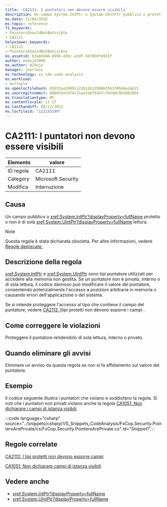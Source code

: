 ```yaml
---
title: 'CA2111: I puntatori non devono essere visibili'
description: Un campo System.IntPtr o System.UIntPtr pubblico o protetto non è di sola lettura.
ms.date: 11/04/2016
ms.topic: reference
f1_keywords:
- PointersShouldNotBeVisible
- CA2111
helpviewer_keywords:
- CA2111
- PointersShouldNotBeVisible
ms.assetid: b3a8d466-895b-43bc-a2df-5d7058fe915f
author: mikejo5000
ms.author: mikejo
manager: jmartens
ms.technology: vs-ide-code-analysis
ms.workload:
- multiple
ms.openlocfilehash: 03d32aa2089c122b12b12990b5561f05b6eda621
ms.sourcegitcommit: 68897da7d74c31ae1ebf5d47c7b5ddc9b108265b
ms.translationtype: MT
ms.contentlocale: it-IT
ms.lasthandoff: 08/13/2021
ms.locfileid: "122155109"
---
```

# <a name="ca2111-pointers-should-not-be-visible"></a>CA2111: I puntatori non devono essere visibili

|Elemento|valore|
|-|-|
|ID regola|CA2111|
|Category|Microsoft.Security|
|Modifica|Interruzione|

## <a name="cause"></a>Causa
Un campo pubblico o <xref:System.IntPtr?displayProperty=fullName> protetto o non è di sola <xref:System.UIntPtr?displayProperty=fullName> lettura.

> [!NOTE]
> Questa regola è stata dichiarata obsoleta. Per altre informazioni, vedere [Regole deprecate.](fxcop-unported-deprecated-rules.md)

## <a name="rule-description"></a>Descrizione della regola
 <xref:System.IntPtr> e <xref:System.UIntPtr> sono tipi puntatore utilizzati per accedere alla memoria non gestita. Se un puntatore non è privato, interno o di sola lettura, il codice dannoso può modificare il valore del puntatore, consentendo potenzialmente l'accesso a posizioni arbitrarie in memoria o causando errori dell'applicazione o del sistema.

Se si intende proteggere l'accesso al tipo che contiene il campo del puntatore, vedere [CA2112: I](../code-quality/ca2112.md)tipi protetti non devono esporre i campi .

## <a name="how-to-fix-violations"></a>Come correggere le violazioni
Proteggere il puntatore rendendolo di sola lettura, interno o privato.

## <a name="when-to-suppress-warnings"></a>Quando eliminare gli avvisi
Eliminare un avviso da questa regola se non si fa affidamento sul valore del puntatore.

## <a name="example"></a>Esempio
Il codice seguente illustra i puntatori che violano e soddisfano la regola. Si noti che i puntatori non privati violano anche la regola [CA1051: Non dichiarare i campi di istanza visibili](/dotnet/fundamentals/code-analysis/quality-rules/ca1051).

:::code language="csharp" source="../snippets/csharp/VS_Snippets_CodeAnalysis/FxCop.Security.PointersArePrivate/cs/FxCop.Security.PointersArePrivate.cs" id="Snippet1":::

## <a name="related-rules"></a>Regole correlate
[CA2112: I tipi protetti non devono esporre campi](../code-quality/ca2112.md)

[CA1051: Non dichiarare campi di istanza visibili](/dotnet/fundamentals/code-analysis/quality-rules/ca1051)

## <a name="see-also"></a>Vedere anche

- <xref:System.IntPtr?displayProperty=fullName>
- <xref:System.UIntPtr?displayProperty=fullName>
